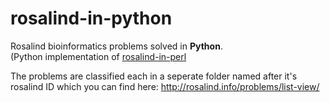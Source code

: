 # rosalind-in-python
Rosalind bioinformatics problems solved in **Python**. 
</br>
(Python implementation of [rosalind-in-perl](https://github.com/ElRakabawi/rosalind-in-perl)

The problems are classified each in a seperate folder named after it's rosalind ID which you can find here: http://rosalind.info/problems/list-view/
